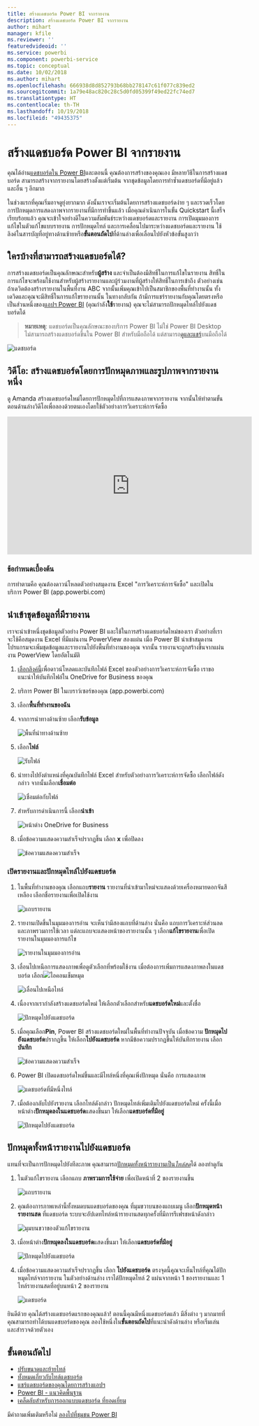 ```yaml
---
title: สร้างแดชบอร์ด Power BI จากรายงาน
description: สร้างแดชบอร์ด Power BI จากรายงาน
author: mihart
manager: kfile
ms.reviewer: ''
featuredvideoid: ''
ms.service: powerbi
ms.component: powerbi-service
ms.topic: conceptual
ms.date: 10/02/2018
ms.author: mihart
ms.openlocfilehash: 666938d8d852793b68bb278147c61f077c839ed2
ms.sourcegitcommit: 1a79e48ac820c28c5d0fd05399f49ed22fc74ed7
ms.translationtype: HT
ms.contentlocale: th-TH
ms.lasthandoff: 10/19/2018
ms.locfileid: "49435375"
---
```

# <a name="create-a-power-bi-dashboard-from-a-report"></a>สร้างแดชบอร์ด Power BI จากรายงาน
คุณได้อ่าน[แดชบอร์ดใน Power BI](service-dashboards.md)และตอนนี้ คุณต้องการสร้างของคุณเอง มีหลายวิธีในการสร้างแดชบอร์ด สามารถสร้างจากรายงานโดยสร้างตั้งแต่เริ่มต้น จากชุดข้อมูลโดยการทำซ้ำแดชบอร์ดที่มีอยู่แล้ว และอื่น ๆ อีกมาก  

ในช่วงแรกที่คุณเริ่มอาจดูยุ่งยากมาก ดังนั้นเราจะเริ่มต้นโดยการสร้างแดชบอร์ดง่าย ๆ และรวดเร็วโดยการปักหมุดการแสดงภาพจากรายงานที่มีการทำขึ้นแล้ว เมื่อคุณดำเนินการในขั้น Quickstart นี้เสร็จเรียบร้อยแล้ว คุณจะเข้าใจอย่างดีในความสัมพันธ์ระหว่างแดชบอร์ดและรายงาน การเปิดมุมมองการแก้ไขในตัวแก้ไขแบบรายงาน การปักหมุดไทล์ และการเคลื่อนไปมาระหว่างแดชบอร์ดและรายงาน ใช้ลิงค์ในสารบัญที่อยู่ทางด้านซ้ายหรือ**ขั้นตอนถัดไป**ที่ด้านล่างเพื่อเลื่อนไปยังหัวข้อขั้นสูงกว่า

## <a name="who-can-create-a-dashboard"></a>ใครบ้างที่สามารถสร้างแดชบอร์ดได้?
การสร้างแดชบอร์ดเป็นคุณลักษณะสำหรับ**ผู้สร้าง** และจำเป็นต้องมีสิทธิ์ในการแก้ไขในรายงาน สิทธิ์ในการแก้ไขจะพร้อมใช้งานสำหรับผู้สร้างรายงานและผู้ร่วมงานที่ผู้สร้างให้สิทธิ์ในการเข้าถึง ตัวอย่างเช่น ถ้าเดวิดต้องสร้างรายงานในพื้นที่งาน ABC จากนั้นเพิ่มคุณเข้าไปเป็นสมาชิกของพื้นที่ทำงานนั้น ทั้งเดวิดและคุณจะมีสิทธิ์ในการแก้ไขรายงานนั้น ในทางกลับกัน ถ้ามีการแชร์รายงานกับคุณโดยตรงหรือเป็นส่วนหนึ่งของ[แอปฯ Power BI](service-create-distribute-apps.md) (คุณกำลัง**ใช้**รายงาน) คุณจะไม่สามารถปักหมุดไทล์ไปยังแดชบอร์ดได้

> **หมายเหตุ**: แดชบอร์ดเป็นคุณลักษณะของบริการ Power BI ไม่ใช่ Power BI Desktop ไม่สามารถสร้างแดชบอร์ดขึ้นใน Power BI สำหรับมือถือได้ แต่สามารถ[ดูและแชร์](consumer/mobile/mobile-apps-view-dashboard.md)บนมือถือได้
>
> 

![แดชบอร์ด](media/service-dashboard-create/power-bi-completed-dashboard-small.png)

## <a name="video-create-a-dashboard-by-pinning-visuals-and-images-from-a-report"></a>วิดีโอ: สร้างแดชบอร์ดโดยการปักหมุดภาพและรูปภาพจากรายงานหนึ่ง
ดู Amanda สร้างแดชบอร์ดใหม่โดยการปักหมุดไปที่การแสดงภาพจากรายงาน จากนั้นให้ทำตามขั้นตอนด้านล่างวิดีโอเพื่อลองด้วยตนเองโดยใช้ตัวอย่างการวิเคราะห์การจัดซื้อ

<iframe width="560" height="315" src="https://www.youtube.com/embed/lJKgWnvl6bQ" frameborder="0" allowfullscreen></iframe>

### <a name="prerequisites"></a>ข้อกำหนดเบื้องต้น
การทำตามคือ คุณต้องดาวน์โหลดตัวอย่างสมุดงาน Excel "การวิเคราะห์การจัดซื้อ" และเปิดในบริการ Power BI (app.powerbi.com)

## <a name="import-a-dataset-with-a-report"></a>นำเข้าชุดข้อมูลที่มีรายงาน
เราจะนำเข้าหนึ่งชุดข้อมูลตัวอย่าง Power BI และใช้ในการสร้างแดชบอร์ดใหม่ของเรา ตัวอย่างที่เราจะใช้คือสมุดงาน Excel ที่มีแผ่นงาน PowerView สองแผ่น เมื่อ Power BI นำเข้าสมุดงาน โปรแกรมจะเพิ่มชุดข้อมูลและรายงานไปยังพื้นที่ทำงานของคุณ  จากนั้น รายงานจะถูกสร้างขึ้นจากแผ่นงาน PowerView โดยอัตโนมัติ

1. [เลือกลิงค์นี้](http://go.microsoft.com/fwlink/?LinkId=529784)เพื่อดาวน์โหลดและบันทึกไฟล์ Excel ของตัวอย่างการวิเคราะห์การจัดซื้อ เราขอแนะนำให้บันทึกไฟล์ใน OneDrive for Business ของคุณ
2. บริการ Power BI ในเบราว์เซอร์ของคุณ (app.powerbi.com)
3. เลือก**พื้นที่ทำงานของฉัน**
4. จากการนำทางด้านซ้าย เลือก**รับข้อมูล**

    ![พื้นที่นำทางด้านซ้าย](media/service-dashboard-create/power-bi-get-data3.png)
5. เลือก**ไฟล์**

   ![รับไฟล์](media/service-dashboard-create/power-bi-select-files.png)
6. นำทางไปยังตำแหน่งที่คุณบันทึกไฟล์ Excel สำหรับตัวอย่างการวิเคราะห์การจัดซื้อ เลือกไฟล์ดังกล่าว จากนั้นเลือก**เชื่อมต่อ**

   ![เชื่อมต่อกับไฟล์](media/service-dashboard-create/power-bi-connectnew.png)
7. สำหรับการดำเนินการนี้ เลือก**นำเข้า**

    ![หน้าต่าง OneDrive for Business](media/service-dashboard-create/power-bi-import.png)
8. เมื่อข้อความแสดงความสำเร็จปรากฏขึ้น เลือก **x** เพื่อปิดลง

   ![ข้อความแสดงความสำเร็จ](media/service-dashboard-create/power-bi-view-datasetnew.png)

### <a name="open-the-report-and-pin-some-tiles-to-a-dashboard"></a>เปิดรายงานและปักหมุดไทล์ไปยังแดชบอร์ด
1. ในพื้นที่ทำงานของคุณ เลือกแถบ**รายงาน** รายงานที่นำเข้ามาใหม่จะแสดงด้วยเครื่องหมายดอกจันสีเหลือง เลือกชื่อรายงานเพื่อเปิดใช้งาน

    ![แถบรายงาน](media/service-dashboard-create/power-bi-reports.png)
2. รายงานเปิดขึ้นในมุมมองการอ่าน จะเห็นว่ามีสองแถบที่ด้านล่าง นั่นคือ แถบการวิเคราะห์ส่วนลดและภาพรวมการใช้เวลา แต่ละแถบจะแสดงหน้าของรายงานนั้น ๆ
    เลือก**แก้ไขรายงาน**เพื่อเปิดรายงานในมุมมองการแก้ไข

    ![รายงานในมุมมองการอ่าน](media/service-dashboard-create/power-bi-reading-view.png)
3. เลื่อนไปเหนือการแสดงภาพเพื่อดูตัวเลือกที่พร้อมใช้งาน เมื่อต้องการเพิ่มการแสดงภาพลงในแดชบอร์ด เลือก![](media/service-dashboard-create/power-bi-pin-icon.png)ไอคอนเข็มหมุด

    ![เลื่อนไปเหนือไทล์](media/service-dashboard-create/power-bi-hover.png)
4. เนื่องจากเรากำลังสร้างแดชบอร์ดใหม่ ให้เลือกตัวเลือกสำหรับ**แดชบอร์ดใหม่**และตั้งชื่อ

   ![ปักหมุดไปยังแดชบอร์ด](media/service-dashboard-create/power-bi-pin-tile.png)
5. เมื่อคุณเลือก**Pin**, Power BI สร้างแดชบอร์ดใหม่ในพื้นที่ทำงานปัจจุบัน เมื่อข้อความ **ปักหมุดไปยังแดชบอร์ด**ปรากฏขึ้น ให้เลือก**ไปยังแดชบอร์ด** หากมีข้อความปรากฏขึ้นให้บันทึกรายงาน เลือก**บันทึก**

     ![ข้อความแสดงความสำเร็จ](media/service-dashboard-create/power-bi-pin-success.png)
6. Power BI เปิดแดชบอร์ดใหม่ขึ้นและมีไทล์หนึ่งที่คุณเพิ่งปักหมุด นั่นคือ การแสดงภาพ

   ![แดชบอร์ดที่มีหนึ่งไทล์](media/service-dashboard-create/power-bi-pinned.png)
7. เมื่อต้องกลับไปยังรายงาน เลือกไทล์ดังกล่าว ปักหมุดไทล์เพิ่มเติมไปยังแดชบอร์ดใหม่ ครั้งนี้เมื่อหน้าต่าง**ปักหมุดลงในแดชบอร์ด**แสดงขึ้นมา ให้เลือก**แดชบอร์ดที่มีอยู่**  

   ![ปักหมุดไปยังแดชบอร์ด](media/service-dashboard-create/power-bi-existing-dashboard.png)

## <a name="pin-an-entire-report-page-to-the-dashboard"></a>ปักหมุดทั้งหน้ารายงานไปยังแดชบอร์ด
แทนที่จะเป็นการปักหมุดไปยังทีละภาพ คุณสามารถ[ปักหมุดทั้งหน้ารายงานเป็น*ไทล์สด*](service-dashboard-pin-live-tile-from-report.md)ได้ ลองทำดูกัน

1. ในตัวแก้ไขรายงาน เลือกแถบ **ภาพรวมการใช้จ่าย** เพื่อเปิดหน้าที่ 2 ของรายงานขึ้น

   ![แถบรายงาน](media/service-dashboard-create/power-bi-page-tab.png)

2. คุณต้องการภาพเหล่านี้ทั้งหมดบนแดชบอร์ดของคุณ  ที่มุมขวาบนของแถบเมนู เลือก**ปักหมุดหน้ารายงานสด** ที่แดชบอร์ด ระบบจะอัปเดทไทล์หน้ารายงานสดทุกครั้งที่มีการรีเฟรชหน้าดังกล่าว

   ![มุมบนขวาของตัวแก้ไขรายงาน](media/service-dashboard-create/power-bi-pin-live.png)

3. เมื่อหน้าต่าง**ปักหมุดลงในแดชบอร์ด**แสดงขึ้นมา ให้เลือก**แดชบอร์ดที่มีอยู่**

   ![ปักหมุดไปยังแดชบอร์ด](media/service-dashboard-create/power-bi-pin-live2.png)

4. เมื่อข้อความแสดงความสำเร็จปรากฏขึ้น เลือก **ไปยังแดชบอร์ด** ตรงจุดนี้คุุณจะเห็นไทล์ที่คุณได้ปักหมุดไทล์จากรายงาน ในตัวอย่างด้านล่าง เราได้ปักหมุดไทล์ 2 แผ่นจากหน้า 1 ของรายงานและ 1 ไทล์รายงานสดที่อยู่บนหน้า 2 ของรายงาน

   ![แดชบอร์ด](media/service-dashboard-create/power-bi-dashboard.png)

ยินดีด้วย คุณได้สร้างแดชบอร์ดแรกของคุณแล้ว! ตอนนี้คุณมีหนึ่งแดชบอร์ดแล้ว มีสิ่งต่าง ๆ มากมายที่คุณสามารถทำได้บนแดชบอร์ดของคุณ  ลองใช้หนึ่งใน**ขั้นตอนถัดไป**ที่แนะนำดังด้านล่าง หรือเริ่มเล่นและสำรวจด้วยตัวเอง   

## <a name="next-steps"></a>ขั้นตอนถัดไป
* [ปรับขนาดและย้ายไทล์](service-dashboard-edit-tile.md)
* [ทั้งหมดเกี่ยวกับไทล์แดชบอร์ด](service-dashboard-tiles.md)
* [แชร์แดชบอร์ดของคุณโดยการสร้างแอปฯ](service-create-workspaces.md)
* [Power BI - แนวคิดพื้นฐาน](service-basic-concepts.md)
* [เคล็ดลับสำหรับการออกแบบแดชบอร์ด ที่ยอดเยี่ยม](service-dashboards-design-tips.md)

มีคำถามเพิ่มเติมหรือไม่ [ลองไปที่ชุมชน Power BI](http://community.powerbi.com/)
